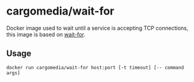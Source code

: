 cargomedia/wait-for
===================

Docker image used to wait until a service is accepting TCP connections, this image is based on [wait-for][wait-for].


## Usage

```
docker run cargomedia/wait-for host:port [-t timeout] [-- command args]
```


  [wait-for]: https://github.com/mrako/wait-for
